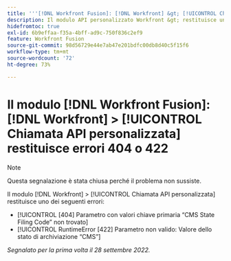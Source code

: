 ```yaml
---
title: '''[!DNL Workfront Fusion]: [!DNL Workfront] &gt; [!UICONTROL Chiamata API personalizzata] modulo che restituisce errori 404 o 422"'
description: Il modulo API personalizzato Workfront &gt; restituisce un errore.
hidefromtoc: true
exl-id: 6b9effaa-f35a-4bff-ad9c-750f836c2ef9
feature: Workfront Fusion
source-git-commit: 98d56729e44e7ab47e201bdfc00db8d40c5f15f6
workflow-type: tm+mt
source-wordcount: '72'
ht-degree: 73%

---
```


# Il modulo [!DNL Workfront Fusion]: [!DNL Workfront] > [!UICONTROL Chiamata API personalizzata] restituisce errori 404 o 422

>[!NOTE]
>
>Questa segnalazione è stata chiusa perché il problema non sussiste.

Il modulo [!DNL Workfront] > [!UICONTROL Chiamata API personalizzata] restituisce uno dei seguenti errori:

* [!UICONTROL [404] Parametro con valori chiave primaria “CMS State Filing Code” non trovato]
* [!UICONTROL RuntimeError [422] Parametro non valido: Valore dello stato di archiviazione “CMS”]

_Segnalato per la prima volta il 28 settembre 2022._
